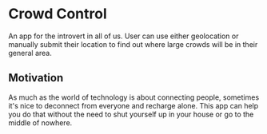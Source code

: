 # Crowd Control

An app for the introvert in all of us. User can use either geolocation or manually submit their location to find out where large crowds will be in their general area. 

## Motivation

As much as the world of technology is about connecting people, sometimes it's nice to deconnect from everyone and recharge alone. This app can help you do that without the need to shut yourself up in your house or go to the middle of nowhere.









